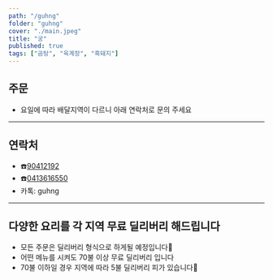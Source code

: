 ```yaml
---
path: "/guhng"
folder: "guhng"
cover: "./main.jpeg"
title: "궁"
published: true
tags: ["곰탕", "육계장", "흑돼지"]
---
```


## 주문
- 요일에 따라 배달지역이 다르니 아래 연락처로 문의 주세요

---

## 연락처
- ☎️<a href="tel:90412192">90412192</a>
- ☎️<a href="tel:0413616550">0413616550</a>
- 카톡: guhng

---

## 다양한 요리를 각 지역 무료 딜리버리 해드립니다
- 모든 주문은 딜리버리 형식으로 하게될 예정입니다
- 어떤 메뉴를 시켜도 70불 이상 무료 딜리버리 입니다
- 70불 이하일 경우 지역에 따라 5불 딜리버리 피가 있습니다




